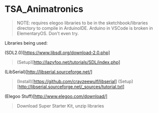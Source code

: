 # TSA_Animatronics

>NOTE: requires elegoo libraries to be in the sketchbook/libraries directory to compile in ArduinoIDE. Arduino in VSCode is broken in ElementaryOS. Don't even try.

Libraries being used:

(SDL2.0)[https://www.libsdl.org/download-2.0.php]
>(Setup)[http://lazyfoo.net/tutorials/SDL/index.php]

(LibSerial)[http://libserial.sourceforge.net/]
>(Install)[https://github.com/crayzeewulf/libserial]
>(Setup)[http://libserial.sourceforge.net/_sources/tutorial.txt]

(Elegoo Stuff)[http://www.elegoo.com/download/]
>Download Super Starter Kit, unzip libraries
